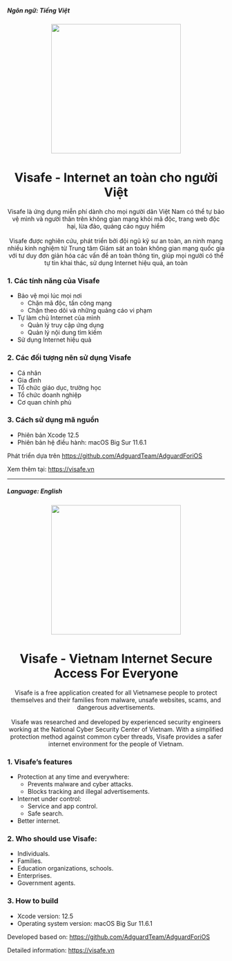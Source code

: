<p align="left">
  <h5>Ngôn ngữ: Tiếng Việt</h5> 
</p>
<p align="center">
  <img width="300px" src="https://app.visafe.vn/static/media/wesafe_icon.ddf9251c.png"/>
</p>
<h1 align="center">Visafe - Internet an toàn cho người Việt</h1>

<div style="text-align: center">Visafe là ứng dụng miễn phí dành cho mọi người dân Việt Nam có thể tự bảo vệ mình và người thân trên không gian mạng khỏi mã độc, trang web độc hại, lừa đảo, quảng cáo nguy hiểm</div>
<br>
<div style="text-align: center">Visafe được nghiên cứu, phát triển bởi đội ngũ kỹ sư an toàn, an ninh mạng nhiều kinh nghiệm từ Trung tâm Giám sát an toàn không gian mạng quốc gia với tư duy đơn giản hóa các vấn đề an toàn thông tin, giúp mọi người có thể tự tin khai thác, sử dụng Internet hiệu quả, an toàn</div>

<h3 align="left">1. Các tính năng của Visafe</h3>

+ Bảo vệ mọi lúc mọi nơi
    * Chặn mã độc, tấn công mạng
    + Chặn theo dõi và những quảng cáo vi phạm
+ Tự làm chủ Internet của mình
    * Quản lý truy cập ứng dụng
    + Quản lý nội dung tìm kiếm
+ Sử dụng Internet hiệu quả



<h3 align="left">2. Các đối tượng nên sử dụng Visafe</h3>

+ Cá nhân
+ Gia đình
+ Tổ chức giáo dục, trường học
+ Tổ chức doanh nghiệp
+ Cơ quan chính phủ


<h3 align="left">3. Cách sử dụng mã nguồn</h3>

+ Phiên bản Xcode 12.5
+ Phiên bản hệ điều hành: macOS Big Sur 11.6.1 


Phát triển dựa trên
https://github.com/AdguardTeam/AdguardForiOS

Xem thêm tại: https://visafe.vn 

----
<p align="left">
  <h5>Language: English</h5> 
</p>
<p align="center">
  <img width="300px" src="https://app.visafe.vn/static/media/wesafe_icon.ddf9251c.png"/>
</p>
<h1 align="center">Visafe - Vietnam Internet Secure Access For Everyone</h1>
<div style="text-align: center">Visafe is a free application created for all Vietnamese people to protect themselves and their families from malware, unsafe websites, scams, and dangerous advertisements.</div>
<br>
<div style="text-align: center">Visafe was researched and developed by experienced security engineers working at the National Cyber Security Center of Vietnam. With a simplified protection method against common cyber threads, Visafe provides a safer internet environment for the people of Vietnam.</div>


<h3 align="left">1. Visafe’s features</h3>

+ Protection at any time and everywhere:
    * Prevents malware and cyber attacks.
    + Blocks tracking and illegal advertisements.
+ Internet under control:
    * Service and app control.
    + Safe search.
+ Better internet.


<h3 align="left">2. Who should use Visafe:</h3>

+ Individuals.
+ Families.
+ Education organizations, schools.
+ Enterprises.
+ Government agents.


<h3 align="left">3. How to build</h3>

+ Xcode version: 12.5
+ Operating system version: macOS Big Sur 11.6.1 


Developed based on: https://github.com/AdguardTeam/AdguardForiOS

Detailed information: https://visafe.vn 
